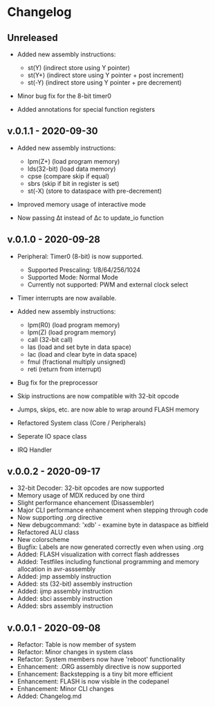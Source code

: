 # Changelog

## Unreleased

- Added new assembly instructions:
    - st(Y) (indirect store using Y pointer)
    - st(Y+) (indirect store using Y pointer + post increment)
    - st(-Y) (indirect store using Y pointer + pre decrement)

- Minor bug fix for the 8-bit timer0 
- Added annotations for special function registers

## v.0.1.1 - 2020-09-30

- Added new assembly instructions:
    - lpm(Z+) (load program memory)
    - lds(32-bit) (load data memory)
    - cpse (compare skip if equal)
    - sbrs (skip if bit in register is set)
    - st(-X) (store to dataspace with pre-decrement)

- Improved memory usage of interactive mode
- Now passing ∆t instead of ∆c to update_io function

## v.0.1.0 - 2020-09-28

- Peripheral: Timer0 (8-bit) is now supported.
    - Supported Prescaling: 1/8/64/256/1024
    - Supported Mode: Normal Mode
    - Currently not supported: PWM and external clock select  

- Timer interrupts are now available.

- Added new assembly instructions:
    - lpm(R0) (load program memory)
    - lpm(Z) (load program memory)
    - call (32-bit call)
    - las (load and set byte in data space)
    - lac (load and clear byte in data space)
    - fmul (fractional multiply unsigned)
    - reti (return from interrupt)

- Bug fix for the preprocessor
- Skip instructions are now compatible with 32-bit opcode
- Jumps, skips, etc. are now able to wrap around FLASH memory

- Refactored System class (Core / Peripherals)
- Seperate IO space class
- IRQ Handler

## v.0.0.2 - 2020-09-17

- 32-bit Decoder: 32-bit opcodes are now supported
- Memory usage of MDX reduced by one third
- Slight performance ehancement (Disassembler)
- Major CLI performance enhancement when stepping through code
- Now supporting .org directive
- New debugcommand: 'xdb' - examine byte in dataspace as bitfield
- Refactored ALU class
- New colorscheme
- Bugfix: Labels are now generated correctly even when using .org
- Added: FLASH visualization with correct flash addresses
- Added: Testfiles including functional programming and memory allocation in avr-asssembly 
- Added: jmp assembly instruction
- Added: sts (32-bit) assembly instruction
- Added: ijmp assembly instruction
- Added: sbci assembly instruction
- Added: sbrs assembly instruction

## v.0.0.1 - 2020-09-08

- Refactor: Table is now member of system
- Refactor: Minor changes in system class
- Refactor: System members now have 'reboot' functionality
- Enhancement: .ORG assembly directive is now supported
- Enhancement: Backstepping is a tiny bit more efficient
- Enhancement: FLASH is now visible in the codepanel
- Enhancement: Minor CLI changes
- Added: Changelog.md
